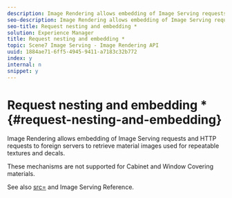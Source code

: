 ```yaml
---
description: Image Rendering allows embedding of Image Serving requests and HTTP requests to foreign servers to retrieve material images used for repeatable textures and decals.
seo-description: Image Rendering allows embedding of Image Serving requests and HTTP requests to foreign servers to retrieve material images used for repeatable textures and decals.
seo-title: Request nesting and embedding *
solution: Experience Manager
title: Request nesting and embedding *
topic: Scene7 Image Serving - Image Rendering API
uuid: 1884ae71-6ff5-4945-9411-a7183c32b772
index: y
internal: n
snippet: y
---
```


# Request nesting and embedding *{#request-nesting-and-embedding}

Image Rendering allows embedding of Image Serving requests and HTTP requests to foreign servers to retrieve material images used for repeatable textures and decals.

These mechanisms are not supported for Cabinet and Window Covering materials.

See also [src=](../../../../../../ir-api/http-protocol/image-rendering-api-ref/c-ir-http-protocol-ref/c-ir-http-protocol-command-reference/r-ir-src.md#reference-62c98abad22149d68d405ed6aaff8272) and Image Serving Reference. 
